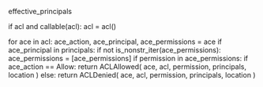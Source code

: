 effective_principals

if acl and callable(acl):
    acl = acl()

for ace in acl:
    ace_action, ace_principal, ace_permissions = ace
    if ace_principal in principals:
        if not is_nonstr_iter(ace_permissions):
            ace_permissions = [ace_permissions]
        if permission in ace_permissions:
            if ace_action == Allow:
                return ACLAllowed(
                    ace, acl, permission, principals, location
                )
            else:
                return ACLDenied(
                    ace, acl, permission, principals, location
                )

